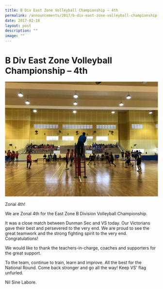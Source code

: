 ```yaml
---
title: B Div East Zone Volleyball Championship – 4th
permalink: /announcements/2017/b-div-east-zone-volleyball-championship-4th/
date: 2017-02-18
layout: post
description: ""
image: ""
---
```


# **B Div East Zone Volleyball Championship – 4th**

![](/images/16730153_1048517725252389_66776205750130125_n.jpg)

Zonal 4th!

We are Zonal 4th for the East Zone B Division Volleyball Championship.

It was a close match between Dunman Sec and VS today. Our Victorians gave their best and persevered to the very end. We are proud to see the great teamwork and the strong fighting spirit to the very end. Congratulations!

We would like to thank the teachers-in-charge, coaches and supporters for the great support.

To the team, continue to train, learn and improve. All the best for the National Round. Come back stronger and go all the way! Keep VS' flag unfurled.

Nil Sine Labore.